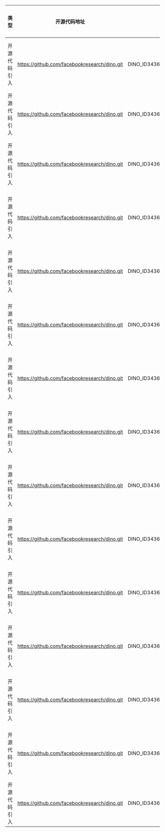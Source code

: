 | 类型     | 开源代码地址                                       | 文件名                                                | 公网IP地址/公网URL地址/域名/邮箱地址                                                                                                  | 用途说明    |
|--------|----------------------------------------------|----------------------------------------------------|-------------------------------------------------------------------------------------------------------------------------|---------|
| 开源代码引入 | https://github.com/facebookresearch/dino.git | DINO_ID3436_for_PyTorch/eval_image_retrieval.py    | https://dl.fbaipublicfiles.com/dino/dino_vitsmall16_googlelandmark_pretrain/dino_vitsmall16_googlelandmark_pretrain.pth | 下载预训练模型 |
| 开源代码引入 | https://github.com/facebookresearch/dino.git | DINO_ID3436_for_PyTorch/eval_video_segmentation.py | https://raw.githubusercontent.com/Liusifei/UVC/master/libs/data/palette.txt                                             | 下载数据集   |
| 开源代码引入 | https://github.com/facebookresearch/dino.git | DINO_ID3436_for_PyTorch/hubconf.py                 | https://dl.fbaipublicfiles.com/dino/dino_deitsmall16_pretrain/dino_deitsmall16_pretrain.pth                             | 下载预训练模型 |
| 开源代码引入 | https://github.com/facebookresearch/dino.git | DINO_ID3436_for_PyTorch/hubconf.py                 | https://dl.fbaipublicfiles.com/dino/dino_deitsmall8_pretrain/dino_deitsmall8_pretrain.pth                               | 下载预训练模型 |
| 开源代码引入 | https://github.com/facebookresearch/dino.git | DINO_ID3436_for_PyTorch/hubconf.py                 | https://dl.fbaipublicfiles.com/dino/dino_vitbase16_pretrain/dino_vitbase16_pretrain.pth                                 | 下载预训练模型 |
| 开源代码引入 | https://github.com/facebookresearch/dino.git | DINO_ID3436_for_PyTorch/hubconf.py                 | https://dl.fbaipublicfiles.com/dino/dino_vitbase8_pretrain/dino_vitbase8_pretrain.pth                                   | 下载预训练模型 |
| 开源代码引入 | https://github.com/facebookresearch/dino.git | DINO_ID3436_for_PyTorch/hubconf.py                 | https://dl.fbaipublicfiles.com/dino/dino_resnet50_pretrain/dino_resnet50_pretrain.pth                                   | 下载预训练模型 |
| 开源代码引入 | https://github.com/facebookresearch/dino.git | DINO_ID3436_for_PyTorch/hubconf.py                 | https://dl.fbaipublicfiles.com/dino/dino_xcit_small_12_p16_pretrain/dino_xcit_small_12_p16_pretrain.pth                 | 下载预训练模型 |
| 开源代码引入 | https://github.com/facebookresearch/dino.git | DINO_ID3436_for_PyTorch/hubconf.py                 | https://dl.fbaipublicfiles.com/dino/dino_xcit_small_12_p8_pretrain/dino_xcit_small_12_p8_pretrain.pth                   | 下载预训练模型 |
| 开源代码引入 | https://github.com/facebookresearch/dino.git | DINO_ID3436_for_PyTorch/hubconf.py                 | https://dl.fbaipublicfiles.com/dino/dino_xcit_medium_24_p16_pretrain/dino_xcit_medium_24_p16_pretrain.pth               | 下载预训练模型 |
| 开源代码引入 | https://github.com/facebookresearch/dino.git | DINO_ID3436_for_PyTorch/hubconf.py                 | https://dl.fbaipublicfiles.com/dino/dino_xcit_medium_24_p8_pretrain/dino_xcit_medium_24_p8_pretrain.pth                 | 下载预训练模型 |
| 开源代码引入 | https://github.com/facebookresearch/dino.git | DINO_ID3436_for_PyTorch/utils.py                   | https://dl.fbaipublicfiles.com/dino/                                                                                    | 下载预训练模型 |
| 开源代码引入 | https://github.com/facebookresearch/dino.git | DINO_ID3436_for_PyTorch/video_generation.py        | https://dl.fbaipublicfiles.com/dino/                                                                                    | 下载预训练模型 |
| 开源代码引入 | https://github.com/facebookresearch/dino.git | DINO_ID3436_for_PyTorch/visualize_attention.py     | https://dl.fbaipublicfiles.com/dino/                                                                                    | 下载预训练模型 |
| 开源代码引入 | https://github.com/facebookresearch/dino.git | DINO_ID3436_for_PyTorch/visualize_attention.py     | https://dl.fbaipublicfiles.com/dino/img.png                                                                             | 下载输入数据  |
